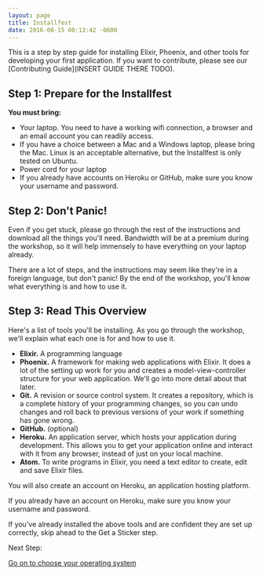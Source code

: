 ```yaml
---
layout: page
title: Installfest
date: 2016-08-15 00:13:42 -0600
---
```


This is a step by step guide for installing Elixir, Phoenix, and other tools for developing your first application. If you want to contribute, please see our [Contributing Guide](INSERT GUIDE THERE TODO).

## Step 1: Prepare for the Installfest

**You must bring:**

* Your laptop. You need to have a working wifi connection, a browser and an email account you can readily access.
* If you have a choice between a Mac and a Windows laptop, please bring the Mac.
Linux is an acceptable alternative, but the Installfest is only tested on Ubuntu.
* Power cord for your laptop
* If you already have accounts on Heroku or GitHub, make sure you know your username and password.

## Step 2: Don't Panic!

Even if you get stuck, please go through the rest of the instructions and download all the things you'll need. Bandwidth will be at a premium during the workshop, so it will help immensely to have everything on your laptop already.

There are a lot of steps, and the instructions may seem like they're in a foreign language, but don't panic! By the end of the workshop, you'll know what everything is and how to use it.

## Step 3: Read This Overview

Here's a list of tools you'll be installing. As you go through the workshop, we'll explain what each one is for and how to use it.

* **Elixir.** A programming language
* **Phoenix.** A framework for making web applications with Elixir. It does a lot of the setting up work for you and creates a model-view-controller structure for your web application. We'll go into more detail about that later.
* **Git.** A revision or source control system. It creates a repository, which is a complete history of your programming changes, so you can undo changes and roll back to previous versions of your work if something has gone wrong.
* **GitHub.** (optional)
* **Heroku.** An application server, which hosts your application during development. This allows you to get your application online and interact with it from any browser, instead of just on your local machine.
* **Atom.** To write programs in Elixir, you need a text editor to create, edit and save Elixir files.

You will also create an account on Heroku, an application hosting platform.

If you already have an account on Heroku, make sure you know your username and password.

If you've already installed the above tools and are confident they are set up correctly, skip ahead to the Get a Sticker step.

Next Step:

[Go on to choose your operating system](02-choose-your-own-operating-system.html)
